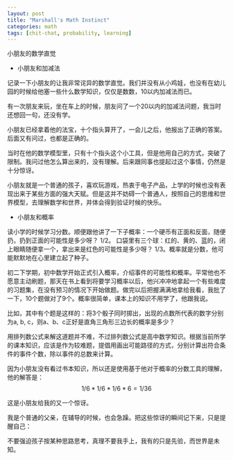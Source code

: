 ```yaml
---
layout: post
title: "Marshall's Math Instinct"
categories: math
tags: [chit-chat, probability, learning]
---
```


小朋友的数学直觉

* 小朋友和加减法

记录一下小朋友的让我非常诧异的数学直觉。我们并没有从小鸡娃，也没有在幼儿园的时候给他塞一些什么数学知识，仅仅是数数，10以内加减法而已。

有一次朋友来玩，坐在车上的时候，朋友问了一个20以内的加减法问题，我当时还想回一句，还没有学。

小朋友已经拿着他的法宝，十个指头算开了，一会儿之后，他报出了正确的答案。后面又有问过，也都是正确的。

当时在他的数学模型里，只有十个指头这个小工具，但是他用自己的方式，突破了限制。我问过他怎么算出来的，没有理解。后来跟同事也提起过这个事情，仍然是十分惊讶。

小朋友就是一个普通的孩子，喜欢玩游戏，热衷于电子产品，上学的时候也没有表现出来于某些方面的强大天赋。但是这并不妨碍一个普通人，按照自己的思维和世界模型，去理解数学和世界，并体会得到验证时候的快乐。

* 小朋友和概率

读小学的时候学习分数。顺便跟他讲了一下子概率：一个硬币有正面和反面，随便扔，扔到正面的可能性是多少呀？ 1/2。 口袋里有三个球：红的、黄的、蓝的，闭上眼睛随便拿一个，拿出来是红色的可能性是多少呀？ 1/3。概率就是分数，他可能默默地在心里建立起了种子。

初二下学期，初中数学开始正式引入概率，介绍事件的可能性和概率。平常他也不愿意主动刷题，那天在书上看到将要学习概率以后，他兴冲冲地拿起一个有些难度的习题集，在没有预习的情况下开始做题。做完以后把握满满地拿给我看，我批了一下，10个题做对了9个。概率很简单，课本上的知识不用学了，他跟我说。

比如，其中有个题是这样的：将3个骰子同时掷出，出现的点数所代表的数字分别为a, b, c，则a、b、c正好是直角三角形三边长的概率是多少？

用排列数公式来解这道题并不难，不过排列数公式是高中数学知识。根据当前所学的课本知识，应该是作为较难题，提倡用画出可能路径的方式，分别计算出符合条件的事件个数，除以事件的总数来计算。

因为小朋友没有看过书本知识，所以还是使用基于他对于概率的分数工具的理解，他的解答是： $$ 1/6 * 1/6 * 1/6 * 6 = 1 / 36 $$

这是小朋友给我的又一个惊讶。

我是个普通的父亲，在辅导的时候，也会急躁。把这些惊讶的瞬间记下来，只是提醒自己：

不要强迫孩子按某种思路思考，真理不要我手上，我有的只是先验，而世界是未知。
